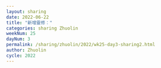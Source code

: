 ```yaml
---
layout: sharing
date: 2022-06-22
title: "新增靈修："
categories: sharing Zhuolin
weekNum: 25
dayNum: 3
permalink: /sharing/zhuolin/2022/wk25-day3-sharing2.html
author: Zhuolin
cycle: 2022
---  
```

